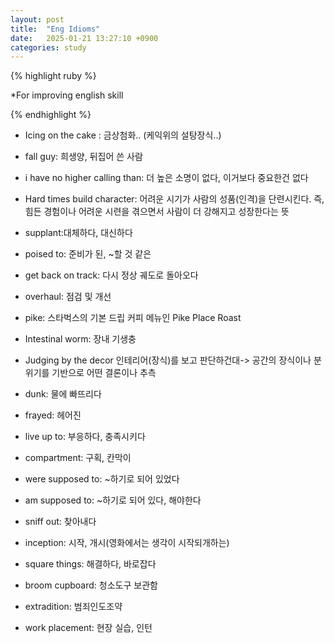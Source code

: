 ```yaml
---
layout: post
title:  "Eng Idioms"
date:   2025-01-21 13:27:10 +0900
categories: study
---
```





{% highlight ruby %}


*For improving english skill  


{% endhighlight %}  






* Icing on the cake : 금상첨화.. (케익위의 설탕장식..)  
* fall guy: 희생양, 뒤집어 쓴 사람  
* i have no higher calling than: 더 높은 소명이 없다, 이거보다 중요한건 없다   
* Hard times build character: 어려운 시기가 사람의 성품(인격)을 단련시킨다. 즉, 힘든 경험이나 어려운 시련을 겪으면서 사람이 더 강해지고 성장한다는 뜻   
* supplant:대체하다, 대신하다  
* poised to: 준비가 된, ~할 것 같은  
* get back on track: 다시 정상 궤도로 돌아오다  
* overhaul: 점검 및 개선  
* pike: 스타벅스의 기본 드립 커피 메뉴인 Pike Place Roast  




* Intestinal worm: 장내 기생충 
* Judging by the decor 인테리어(장식)를 보고 판단하건대-> 공간의 장식이나 분위기를 기반으로 어떤 결론이나 추측  
* dunk: 물에 빠뜨리다  
* frayed: 헤어진  
* live up to: 부응하다, 충족시키다 
* compartment: 구획, 칸막이  
* were supposed to: ~하기로 되어 있었다  
* am supposed to: ~하기로 되어 있다, 해야한다  
* sniff out: 찾아내다  
* inception: 시작, 개시(영화에서는 생각이 시작되개하는)  
* square things: 해결하다, 바로잡다  
* broom cupboard: 청소도구 보관함  
* extradition: 범죄인도조약  
* work placement: 현장 실습, 인턴  




  